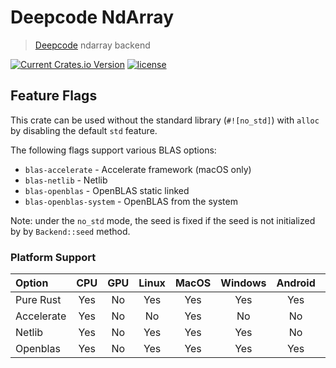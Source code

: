 # Deepcode NdArray

> [Deepcode](https://github.com/kothagpt/deepcode) ndarray backend

[![Current Crates.io Version](https://img.shields.io/crates/v/deepcode-ndarray.svg)](https://crates.io/crates/deepcode-ndarray)
[![license](https://shields.io/badge/license-MIT%2FApache--2.0-blue)](https://github.com/kothagpt/deepcode-ndarray/blob/master/README.md)

## Feature Flags

This crate can be used without the standard library (`#![no_std]`) with `alloc` by disabling the
default `std` feature.

The following flags support various BLAS options:

- `blas-accelerate` - Accelerate framework (macOS only)
- `blas-netlib` - Netlib
- `blas-openblas` - OpenBLAS static linked
- `blas-openblas-system` - OpenBLAS from the system

Note: under the `no_std` mode, the seed is fixed if the seed is not
initialized by by `Backend::seed` method.

### Platform Support

| Option     | CPU | GPU | Linux | MacOS | Windows | Android | iOS | WASM |
| :--------- | :-: | :-: | :---: | :---: | :-----: | :-----: | :-: | :--: |
| Pure Rust  | Yes | No  |  Yes  |  Yes  |   Yes   |   Yes   | Yes | Yes  |
| Accelerate | Yes | No  |  No   |  Yes  |   No    |   No    | Yes |  No  |
| Netlib     | Yes | No  |  Yes  |  Yes  |   Yes   |   No    | No  |  No  |
| Openblas   | Yes | No  |  Yes  |  Yes  |   Yes   |   Yes   | Yes |  No  |
